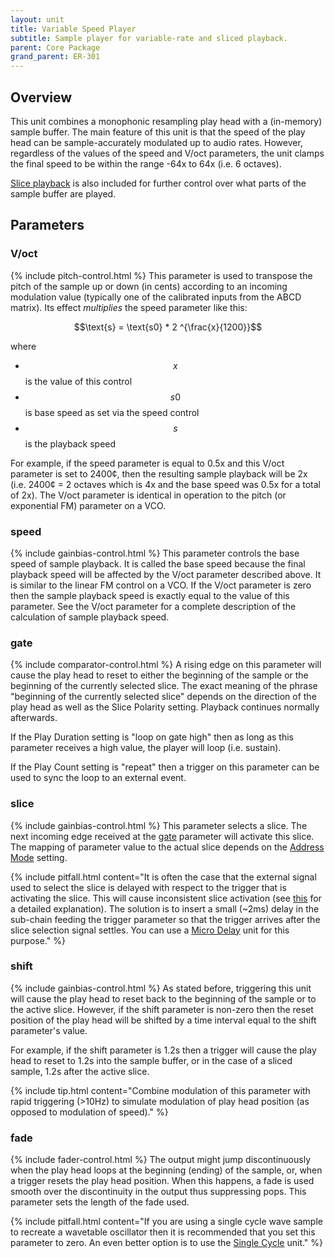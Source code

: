 ```yaml
---
layout: unit
title: Variable Speed Player
subtitle: Sample player for variable-rate and sliced playback.
parent: Core Package
grand_parent: ER-301
---
```


## Overview
This unit combines a monophonic resampling play head with a (in-memory) sample buffer.  The main feature of this unit is that the speed of the play head can be sample-accurately modulated up to audio rates.  However, regardless of the values of the speed and V/oct parameters, the unit clamps the final speed to be within the range -64x to 64x (i.e. 6 octaves).

[Slice playback](/er-301/samples/slice-playback) is also included for further control over what parts of the sample buffer are played.

## Parameters

### V/oct
{% include pitch-control.html %}
This parameter is used to transpose the pitch of the sample up or down (in cents) according to an incoming modulation value (typically one of the calibrated inputs from the ABCD matrix).  Its effect *multiplies* the speed parameter like this:  

$$\text{s} = \text{s0} * 2 ^{\frac{x}{1200}}$$

where 

* $$x$$ is the value of this control
* $$s0$$ is base speed as set via the speed control
* $$s$$ is the playback speed

For example, if the speed parameter is equal to 0.5x and this V/oct parameter is set to 2400¢, then the resulting sample playback will be 2x (i.e. 2400¢ = 2 octaves which is 4x and the base speed was 0.5x for a total of 2x).  The V/oct parameter is identical in operation to the pitch (or exponential FM) parameter on a VCO.

### speed
{% include gainbias-control.html %}
This parameter controls the base speed of sample playback.  It is called the base speed because the final playback speed will be affected by the V/oct parameter described above. It is similar to the linear FM control on a VCO.  If the V/oct parameter is zero then the sample playback speed is exactly equal to the value of this parameter.  See the V/oct parameter for a complete description of the calculation of sample playback speed.

### gate
{% include comparator-control.html %}
A rising edge on this parameter will cause the play head to reset to either the beginning of the sample or the beginning of the currently selected slice.  The exact meaning of the phrase "beginning of the currently selected slice" depends on the direction of the play head as well as the Slice Polarity setting. Playback continues normally afterwards.

If the Play Duration setting is "loop on gate high" then as long as this parameter receives a high value, the player will loop (i.e. sustain).

If the Play Count setting is "repeat" then a trigger on this parameter can be used to sync the loop to an external event.

### slice
{% include gainbias-control.html %}
This parameter selects a slice.  The next incoming edge received at the [gate](#gate) parameter will activate this slice.  The mapping of parameter value to the actual slice depends on the [Address Mode](#address-mode) setting.

{% include pitfall.html
content="It is often the case that the external signal used to select the slice is delayed with respect to the trigger that is activating the slice.  This will cause inconsistent slice activation (see [this](/er-301/articles/selection-via-cv-gate) for a detailed explanation).  The solution is to insert a small (~2ms) delay in the sub-chain feeding the trigger parameter so that the trigger arrives after the slice selection signal settles.  You can use a [Micro Delay](micro-delay) unit for this purpose."
%}

### shift
{% include gainbias-control.html %}
As stated before, triggering this unit will cause the play head to reset back to the beginning of the sample or to the active slice.  However, if the shift parameter is non-zero then the reset position of the play head will be shifted by a time interval equal to the shift parameter's value.  

For example, if the shift parameter is 1.2s then a trigger will cause the play head to reset to 1.2s into the sample buffer, or in the case of a sliced sample, 1.2s after the active slice.

{% include tip.html 
content="Combine modulation of this parameter with rapid triggering (>10Hz) to simulate modulation of play head position (as opposed to modulation of speed)."
%}

### fade
{% include fader-control.html %}
The output might jump discontinuously when the play head loops at the beginning (ending) of the sample, or, when a trigger resets the play head position.  When this happens, a fade is used smooth over the discontinuity in the output thus suppressing pops.  This parameter sets the length of the fade used.

{% include pitfall.html
content="If you are using a single cycle wave sample to recreate a wavetable oscillator then it is recommended that you set this parameter to zero.  An even better option is to use the [Single Cycle](single-cycle) unit."
%}
